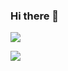 ### Hi there 👋

<p>
  <a href="https://github.com/anuraghazra/github-readme-stats">
  <img align="center" src="https://github-readme-stats.vercel.app/api?username=luojiong&count_private=true&show_icons=true&include_all_commits=true&theme=tokyonight&hide_border=true&count_private=true" />
</a>
</p>
<a href="https://github.com/anuraghazra/github-readme-stats">
  <img align="center" src="https://github-readme-stats.vercel.app/api/top-langs/?username=luojiong&langs_count=6&hide_border=true&theme=tokyonight&count_private=true&hide=html,css,js" />
</a>
